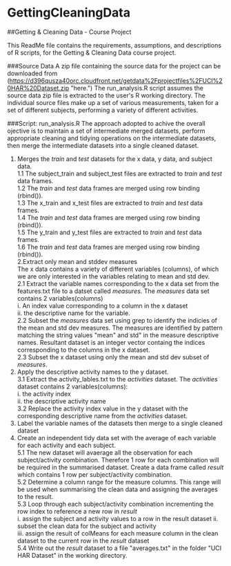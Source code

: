 # GettingCleaningData
##Getting & Cleaning Data - Course Project

This ReadMe file contains the requirements, assumptions, and descriptions of R scripts, for the Getting & Cleaning Data course project.

###Source Data
A zip file containing the source data for the project can be downloaded from (https://d396qusza40orc.cloudfront.net/getdata%2Fprojectfiles%2FUCI%20HAR%20Dataset.zip "here.")
The run_analysis.R script assumes the source data zip file is extracted to the user's R working directory.
The individual source files make up a set of various measurements, taken for a set of different subjects, performing a variety of different activities.

###Script: run_analysis.R
The approach adopted to achive the overall ojective is to maintain a set of intermediate merged datasets, perform appropriate cleaning and tidying operations on the intermediate datasets, then merge the intermediate datasets into a single cleaned dataset.  
1. Merges the *train* and *test* datasets for the x data, y data, and subject data.  
  1.1 The subject_train and subject_test files are extracted to *train* and *test* data frames.  
  1.2 The *train* and *test* data frames are merged using row binding (rbind()).  
  1.3 The x_train and x_test files are extracted to *train* and *test* data frames.  
  1.4 The *train* and *test* data frames are merged using row binding (rbind()).  
  1.5 The y_train and y_test files are extracted to *train* and *test* data frames.  
  1.6 The *train* and *test* data frames are merged using row binding (rbind()).  
2.Extract only mean and stddev measures  
  The x data contains a variety of different variables (columns), of which we are only interested in the variables relating to mean and std dev.  
  2.1 Extract the variable names corresponding to the x data set from the features.txt file to a datset called *measures*. The *measures* data set contains 2 variables(columns)  
    i. An index value corresponding to a column in the x dataset  
    ii. the descriptive name for the variable.  
  2.2 Subset the *measures* data set using grep to identify the indicies of the mean and std dev measures. The measures are identified by pattern matching the string values "mean" and std" in the measure descriptive names. Resultant dataset is an integer vector containg the indices corresponding to the columns in the x dataset.  
  2.3 Subset the x dataset using only the mean and std dev subset of *measures*.  
3. Apply the descriptive activity names to the y dataset.  
  3.1 Extract the activity_lables.txt to the *activities* dataset. The *activities* dataset contains 2 variables(columns):  
    i. the activity index  
    ii. the descriptive activity name  
  3.2 Replace the activity index value in the y dataset with the corresponding descriptive name from the *activities* dataset.  
4. Label the variable names of the datasets then merge to a single cleaned dataset  
5. Create an independent tidy data set with the average of each variable for each activity and each subject.  
  5.1 The new dataset will avaerage all the observation for each subject/activity combination. Therefore 1 row for each combination will be required in the summarised dataset. Create a data frame called *result* which contains 1 row per subject/activity combination.  
  5.2 Determine a column range for the measure columns. This range will be used when summarising the clean data and assigning the averages to the result.  
  5.3 Loop through each subject/activity combination incrementing the row index to reference a new row in *result*   
    i. assign the subject and activity values to a row in the result dataset
    ii. subset the clean data for the subject and activity  
    iii. assign the result of colMeans for each measure column in the clean dataset to the current row in the *result* dataset  
  5.4 Write out the *result* dataset to a file "averages.txt" in the folder "UCI HAR Dataset" in the working directory.  
